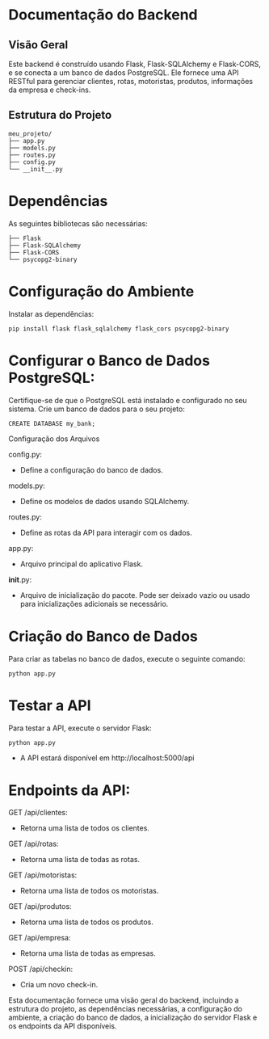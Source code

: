 # Documentação do Backend

## Visão Geral

Este backend é construído usando Flask, Flask-SQLAlchemy e Flask-CORS, e se conecta a um banco de dados PostgreSQL. Ele fornece uma API RESTful para gerenciar clientes, rotas, motoristas, produtos, informações da empresa e check-ins.

## Estrutura do Projeto

```plaintext
meu_projeto/
├── app.py
├── models.py
├── routes.py
├── config.py
└── __init__.py
```

# Dependências

As seguintes bibliotecas são necessárias:

```
├── Flask
├── Flask-SQLAlchemy
├── Flask-CORS
└── psycopg2-binary
```

# Configuração do Ambiente

Instalar as dependências:
```
pip install flask flask_sqlalchemy flask_cors psycopg2-binary
```

# Configurar o Banco de Dados PostgreSQL:

Certifique-se de que o PostgreSQL está instalado e configurado no seu sistema. Crie um banco de dados para o seu projeto:

```
CREATE DATABASE my_bank;
```

Configuração dos Arquivos

config.py:
- Define a configuração do banco de dados.

models.py:
- Define os modelos de dados usando SQLAlchemy.

routes.py:
- Define as rotas da API para interagir com os dados.

app.py:
- Arquivo principal do aplicativo Flask.

__init__.py:
- Arquivo de inicialização do pacote. Pode ser deixado vazio ou usado para inicializações adicionais se necessário.

# Criação do Banco de Dados

Para criar as tabelas no banco de dados, execute o seguinte comando:

```
python app.py
```

# Testar a API

Para testar a API, execute o servidor Flask:

```
python app.py
```

- A API estará disponível em http://localhost:5000/api

# Endpoints da API:

GET /api/clientes:
- Retorna uma lista de todos os clientes.

GET /api/rotas:
- Retorna uma lista de todas as rotas.

GET /api/motoristas:
- Retorna uma lista de todos os motoristas.

GET /api/produtos:
- Retorna uma lista de todos os produtos.

GET /api/empresa:
- Retorna uma lista de todas as empresas.

POST /api/checkin:
- Cria um novo check-in.

Esta documentação fornece uma visão geral do backend, incluindo a estrutura do projeto, as dependências necessárias, a configuração do ambiente, a criação do banco de dados, a inicialização do servidor Flask e os endpoints da API disponíveis.
